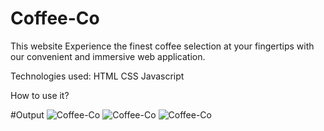 # Coffee-Co

This website Experience the finest coffee selection at your fingertips with our convenient and immersive web application.

Technologies used:
HTML
CSS
Javascript

How to use it?


#Output
![Coffee-Co]()
![Coffee-Co]()
![Coffee-Co]()
